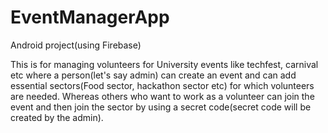 # EventManagerApp
Android project(using Firebase)

This is for managing volunteers for University events like techfest, carnival etc where a person(let's say admin) can create an event and can add essential sectors(Food sector, hackathon sector etc)
for which volunteers are needed. Whereas others who want to work as a volunteer can join the event and then join the sector by using a secret code(secret code will be created by the admin).
